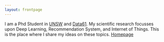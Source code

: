 ```yaml
---
layout: frontpage
---
```


I am a Phd Student in [UNSW](https://www.unsw.edu.au/) and [Data61](https://www.data61.csiro.au/).
My scientific research focusses upon Deep Learning, Recommendation System, and Internet of Things. 
This is the place where I share my ideas on these topics. [Homepage](http://www.cse.unsw.edu.au/~z5122282/)
